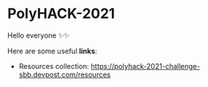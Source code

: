 # PolyHACK-2021

Hello everyone ✨✨


Here are some useful **links**:  

+ Resources collection: https://polyhack-2021-challenge-sbb.devpost.com/resources
